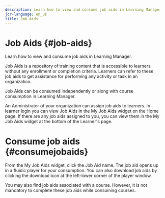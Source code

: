 ```yaml
---
description: Learn how to view and consume job aids in Learning Manager.
jcr-language: en_us
title: Job Aids
---
```



# Job Aids {#job-aids}

Learn how to view and consume job aids in Learning Manager.

Job Aids is&nbsp;a repository of training content that is accessible to learners without any enrollment or completion criteria. Learners can refer to these job aids to get assistance for performing any activity or task in an organization.

Job Aids can be consumed independently or along with course consumption in Learning Manager.

An Administrator of your organization can assign job aids to learners. In learner login you can view Job Aids in the My Job Aids widget on the Home page. If there are any job aids assigned to you, you can view them in the My Job Aids widget at the bottom of the Learner's page. &nbsp;

# Consume job aids {#consumejobaids}

From the My Job Aids widget, click the Job Aid name. The job aid opens up in a fluidic player for your consumption. You can also download job aids by clicking the download icon at the left-lower corner of the player window.

You may also find job aids associated with a course. However, it is not mandatory to complete these job aids while consuming courses.
